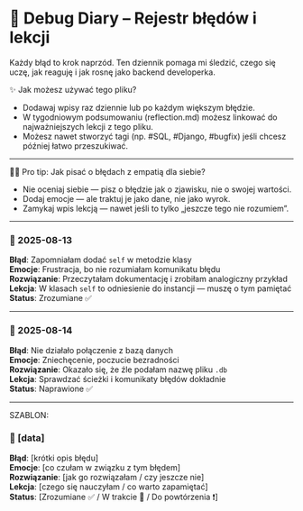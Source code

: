 # 🐞 Debug Diary – Rejestr błędów i lekcji

Każdy błąd to krok naprzód. Ten dziennik pomaga mi śledzić, czego się uczę, jak reaguję i jak rosnę jako backend developerka.

✨ Jak możesz używać tego pliku?

- Dodawaj wpisy raz dziennie lub po każdym większym błędzie.
- W tygodniowym podsumowaniu (reflection.md) możesz linkować do najważniejszych lekcji z tego pliku.
- Możesz nawet stworzyć tagi (np. #SQL, #Django, #bugfix) jeśli chcesz później łatwo przeszukiwać.

---

🧘‍♀️ Pro tip: Jak pisać o błędach z empatią dla siebie?

- Nie oceniaj siebie — pisz o błędzie jak o zjawisku, nie o swojej wartości.
- Dodaj emocje — ale traktuj je jako dane, nie jako wyrok.
- Zamykaj wpis lekcją — nawet jeśli to tylko „jeszcze tego nie rozumiem”.

---

### 📅 2025-08-13
**Błąd**: Zapomniałam dodać `self` w metodzie klasy  
**Emocje**: Frustracja, bo nie rozumiałam komunikatu błędu  
**Rozwiązanie**: Przeczytałam dokumentację i zrobiłam analogiczny przykład  
**Lekcja**: W klasach `self` to odniesienie do instancji — muszę o tym pamiętać  
**Status**: Zrozumiane ✅

---

### 📅 2025-08-14
**Błąd**: Nie działało połączenie z bazą danych  
**Emocje**: Zniechęcenie, poczucie bezradności  
**Rozwiązanie**: Okazało się, że źle podałam nazwę pliku `.db`  
**Lekcja**: Sprawdzać ścieżki i komunikaty błędów dokładnie  
**Status**: Naprawione ✅

---

SZABLON:

### 📅 [data]
**Błąd**: [krótki opis błędu]  
**Emocje**: [co czułam w związku z tym błędem]  
**Rozwiązanie**: [jak go rozwiązałam / czy jeszcze nie]  
**Lekcja**: [czego się nauczyłam / co warto zapamiętać]  
**Status**: [Zrozumiane ✅ / W trakcie 🔄 / Do powtórzenia ❗]
